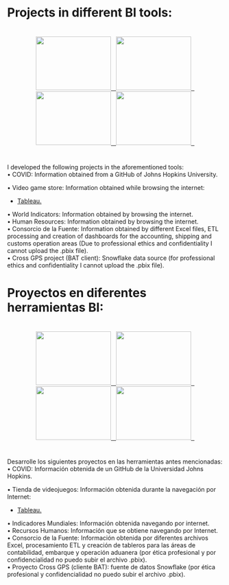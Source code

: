 # Projects in different BI tools:

#
<p align="center">
  <a href="https://powerbi.microsoft.com/es-mx/"> 
    <img height="125" width="175" src="https://user-images.githubusercontent.com/27865066/175987761-703f25f5-6f71-4af4-8c01-98303ddd9718.jpg">&nbsp&nbsp
  </a>
  <a href="https://www.tableau.com/es-mx/products/desktop/download">
    <img height="125" width="175"  src="https://user-images.githubusercontent.com/27865066/230251710-dfd6c4ff-b502-46ac-9e07-496635ada4a7.jpg">&nbsp&nbsp
  </a>  
  <a href="https://www.oracle.com/mx/solutions/business-analytics/analytics-desktop/oracle-analytics-desktop.html">
    <img height="125" width="175" src="https://user-images.githubusercontent.com/27865066/230251804-5d63a02b-ac9e-4ce7-9eb8-26c70cb76884.jpg">&nbsp&nbsp
  </a>
  <a href="https://www.microstrategy.com/en/get-started/workstation">
    <img height="125" width="175" src="https://user-images.githubusercontent.com/27865066/230252028-59e1f27d-d114-463d-a925-c769b7fe5c02.jpg">&nbsp&nbsp
  </a>
</p>

#
I developed the following projects in the aforementioned tools: <br>
• COVID: Information obtained from a GitHub of Johns Hopkins University. <br>

• Video game store: Information obtained while browsing the internet: <br>
   * <a href="https://public.tableau.com/views/TiendaVideojuegos/TiendaVideojuegos?:language=es-ES&publish=yes&:display_count=n&:origin=viz_share_link"> Tableau.</a> <br>

• World Indicators: Information obtained by browsing the internet. <br>
• Human Resources: Information obtained by browsing the internet. <br>
• Consorcio de la Fuente: Information obtained by different Excel files, ETL processing and creation of dashboards for the accounting, shipping and customs operation areas (Due to professional ethics and confidentiality I cannot upload the .pbix file).<br>
• Cross GPS project (BAT client): Snowflake data source (for professional ethics and confidentiality I cannot upload the .pbix file).<br>

# Proyectos en diferentes herramientas BI:

#
<p align="center">
  <a href="https://powerbi.microsoft.com/es-mx/"> 
    <img height="125" width="175" src="https://user-images.githubusercontent.com/27865066/175987761-703f25f5-6f71-4af4-8c01-98303ddd9718.jpg">&nbsp&nbsp
  </a>
  <a href="https://www.tableau.com/es-mx/products/desktop/download">
    <img height="125" width="175"  src="https://user-images.githubusercontent.com/27865066/230251710-dfd6c4ff-b502-46ac-9e07-496635ada4a7.jpg">&nbsp&nbsp
  </a>  
  <a href="https://www.oracle.com/mx/solutions/business-analytics/analytics-desktop/oracle-analytics-desktop.html">
    <img height="125" width="175" src="https://user-images.githubusercontent.com/27865066/230251804-5d63a02b-ac9e-4ce7-9eb8-26c70cb76884.jpg">&nbsp&nbsp
  </a>
  <a href="https://www.microstrategy.com/en/get-started/workstation">
    <img height="125" width="175" src="https://user-images.githubusercontent.com/27865066/230252028-59e1f27d-d114-463d-a925-c769b7fe5c02.jpg">&nbsp&nbsp
  </a>
</p>


#
Desarrolle los siguientes proyectos en las herramientas antes mencionadas: <br>
• COVID: Información obtenida de un GitHub de la Universidad Johns Hopkins. <br>

• Tienda de videojuegos: Información obtenida durante la navegación por Internet: <br>
   * <a href="https://public.tableau.com/views/TiendaVideojuegos/TiendaVideojuegos?:language=es-ES&publish=yes&:display_count=n&:origin=viz_share_link"> Tableau. </a> <br>

• Indicadores Mundiales: Información obtenida navegando por internet. <br>
• Recursos Humanos: Información que se obtiene navegando por Internet. <br>
• Consorcio de la Fuente: Información obtenida por diferentes archivos Excel, procesamiento ETL y creación de tableros para las áreas de contabilidad, embarque y operación aduanera (por ética profesional y por confidencialidad no puedo subir el archivo .pbix).<br>
• Proyecto Cross GPS (cliente BAT): fuente de datos Snowflake (por ética profesional y confidencialidad no puedo subir el archivo .pbix).
